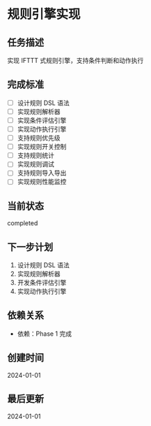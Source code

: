 # 规则引擎实现

## 任务描述
实现 IFTTT 式规则引擎，支持条件判断和动作执行

## 完成标准
- [ ] 设计规则 DSL 语法
- [ ] 实现规则解析器
- [ ] 实现条件评估引擎
- [ ] 实现动作执行引擎
- [ ] 支持规则优先级
- [ ] 实现规则开关控制
- [ ] 支持规则统计
- [ ] 实现规则调试
- [ ] 支持规则导入导出
- [ ] 实现规则性能监控

## 当前状态
completed

## 下一步计划
1. 设计规则 DSL 语法
2. 实现规则解析器
3. 开发条件评估引擎
4. 实现动作执行引擎

## 依赖关系
- 依赖：Phase 1 完成

## 创建时间
2024-01-01

## 最后更新
2024-01-01
